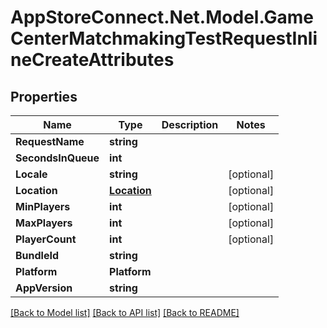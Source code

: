 # AppStoreConnect.Net.Model.GameCenterMatchmakingTestRequestInlineCreateAttributes

## Properties

Name | Type | Description | Notes
------------ | ------------- | ------------- | -------------
**RequestName** | **string** |  | 
**SecondsInQueue** | **int** |  | 
**Locale** | **string** |  | [optional] 
**Location** | [**Location**](Location.md) |  | [optional] 
**MinPlayers** | **int** |  | [optional] 
**MaxPlayers** | **int** |  | [optional] 
**PlayerCount** | **int** |  | [optional] 
**BundleId** | **string** |  | 
**Platform** | **Platform** |  | 
**AppVersion** | **string** |  | 

[[Back to Model list]](../README.md#documentation-for-models) [[Back to API list]](../README.md#documentation-for-api-endpoints) [[Back to README]](../README.md)


